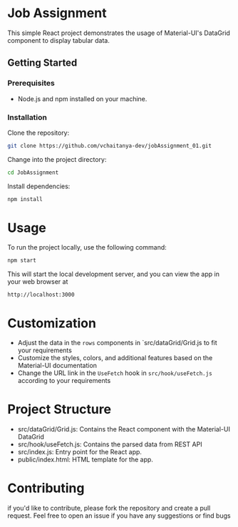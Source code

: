 # Job Assignment

This simple React project demonstrates the usage of Material-UI's DataGrid component to display tabular data.

## Getting Started

### Prerequisites

- Node.js and npm installed on your machine.

### Installation

Clone the repository:

   ```bash
   git clone https://github.com/vchaitanya-dev/jobAssignment_01.git
```
Change into the project directory:
``` bash
cd JobAssignment
```
Install dependencies:
  ```bash
  npm install
```

# Usage
To run the project locally, use the following command:
```bash
npm start
```
This will start the local development server, and you can view the app in your web browser at
```
http://localhost:3000
```

# Customization 
- Adjust the data in the `rows` components in `src/dataGrid/Grid.js to fit your requirements
- Customize the styles, colors, and additional features based on the Material-UI documentation
- Change the URL link in the `UseFetch` hook in `src/hook/useFetch.js` according to your requirements

# Project Structure
- src/dataGrid/Grid.js: Contains the React component with the Material-UI DataGrid
- src/hook/useFetch.js: Contains the parsed data from REST API
- src/index.js: Entry point for the React app.
- public/index.html: HTML template for the app.

# Contributing
if you'd like to contribute, please fork the repository and create a pull request. Feel free to open an issue if you have any suggestions or find bugs






